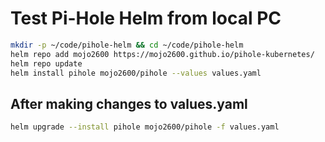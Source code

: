 # Test Pi-Hole Helm from local PC

```sh
mkdir -p ~/code/pihole-helm && cd ~/code/pihole-helm
helm repo add mojo2600 https://mojo2600.github.io/pihole-kubernetes/
helm repo update
helm install pihole mojo2600/pihole --values values.yaml
```

## After making changes to values.yaml

```sh
helm upgrade --install pihole mojo2600/pihole -f values.yaml
```
